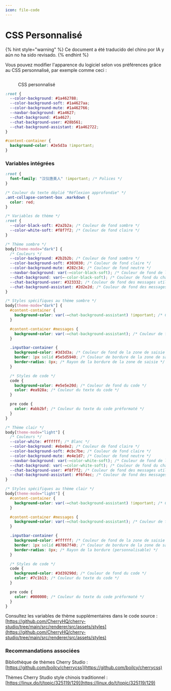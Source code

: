 ```yaml
---
icon: file-code
---
```

# CSS Personnalisé


{% hint style="warning" %}
Ce document a été traducido del chino por IA y aún no ha sido revisado.
{% endhint %}




Vous pouvez modifier l'apparence du logiciel selon vos préférences grâce au CSS personnalisé, par exemple comme ceci :

<figure><img src="../../.gitbook/assets/telegram-cloud-photo-size-5-6311935435315724879-y.jpg" alt=""><figcaption><p>CSS personnalisé</p></figcaption></figure>

```css
:root {
  --color-background: #1a462788;
  --color-background-soft: #1a4627aa;
  --color-background-mute: #1a462766;
  --navbar-background: #1a4627;
  --chat-background: #1a4627;
  --chat-background-user: #28b561;
  --chat-background-assistant: #1a462722;
}

#content-container {
  background-color: #2e5d3a !important;
}
```

### Variables intégrées

```css
:root {
  font-family: "汉仪唐美人" !important; /* Polices */
}

/* Couleur du texte déplié "Réflexion approfondie" */
.ant-collapse-content-box .markdown {
  color: red;
}

/* Variables de thème */
:root {
  --color-black-soft: #2a2b2a; /* Couleur de fond sombre */
  --color-white-soft: #f8f7f2; /* Couleur de fond claire */
}

/* Thème sombre */
body[theme-mode="dark"] {
  /* Couleurs */
  --color-background: #2b2b2b; /* Couleur de fond sombre */
  --color-background-soft: #303030; /* Couleur de fond claire */
  --color-background-mute: #282c34; /* Couleur de fond neutre */
  --navbar-background: var(-–color-black-soft); /* Couleur de fond de la barre de navigation */
  --chat-background: var(–-color-black-soft); /* Couleur de fond du chat */
  --chat-background-user: #323332; /* Couleur de fond des messages utilisateur */
  --chat-background-assistant: #2d2e2d; /* Couleur de fond des messages assistant */
}

/* Styles spécifiques au thème sombre */
body[theme-mode="dark"] {
  #content-container {
    background-color: var(-–chat-background-assistant) !important; /* Couleur de fond du conteneur */
  }

  #content-container #messages {
    background-color: var(-–chat-background-assistant); /* Couleur de fond des messages */
  }

  .inputbar-container {
    background-color: #3d3d3a; /* Couleur de fond de la zone de saisie */
    border: 1px solid #5e5d5940; /* Couleur de bordure de la zone de saisie */
    border-radius: 8px; /* Rayon de la bordure de la zone de saisie */
  }

  /* Styles de code */
  code {
    background-color: #e5e5e20d; /* Couleur de fond du code */
    color: #ea928a; /* Couleur du texte du code */
  }

  pre code {
    color: #abb2bf; /* Couleur du texte du code préformaté */
  }
}

/* Thème clair */
body[theme-mode="light"] {
  /* Couleurs */
  --color-white: #ffffff; /* Blanc */
  --color-background: #ebe8e2; /* Couleur de fond claire */
  --color-background-soft: #cbc7be; /* Couleur de fond claire */
  --color-background-mute: #e4e1d7; /* Couleur de fond neutre */
  --navbar-background: var(-–color-white-soft); /* Couleur de fond de la barre de navigation */
  --chat-background: var(-–color-white-soft); /* Couleur de fond du chat */
  --chat-background-user: #f8f7f2; /* Couleur de fond des messages utilisateur */
  --chat-background-assistant: #f6f4ec; /* Couleur de fond des messages assistant */
}

/* Styles spécifiques au thème clair */
body[theme-mode="light"] {
  #content-container {
    background-color: var(-–chat-background-assistant) !important; /* Couleur de fond du conteneur */
  }

  #content-container #messages {
    background-color: var(-–chat-background-assistant); /* Couleur de fond des messages */
  }

  .inputbar-container {
    background-color: #ffffff; /* Couleur de fond de la zone de saisie */
    border: 1px solid #87867f40; /* Couleur de bordure de la zone de saisie */
    border-radius: 8px; /* Rayon de la bordure (personnalisable) */
  }

  /* Styles de code */
  code {
    background-color: #3d39290d; /* Couleur de fond du code */
    color: #7c1b13; /* Couleur du texte du code */
  }

  pre code {
    color: #000000; /* Couleur du texte du code préformaté */
  }
}
```

Consultez les variables de thème supplémentaires dans le code source : [https://github.com/CherryHQ/cherry-studio/tree/main/src/renderer/src/assets/styles](https://github.com/CherryHQ/cherry-studio/tree/main/src/renderer/src/assets/styles)

### Recommandations associées

Bibliothèque de thèmes Cherry Studio : [https://github.com/boilcy/cherrycss](https://github.com/boilcy/cherrycss)

Thèmes Cherry Studio style chinois traditionnel : [https://linux.do/t/topic/325119/129](https://linux.do/t/topic/325119/129)